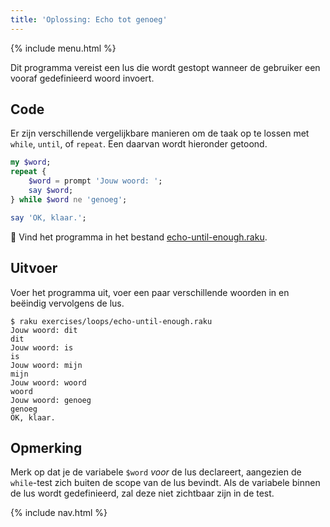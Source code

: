```yaml
---
title: 'Oplossing: Echo tot genoeg'
---
```


{% include menu.html %}

Dit programma vereist een lus die wordt gestopt wanneer de gebruiker een vooraf gedefinieerd woord invoert.

## Code

Er zijn verschillende vergelijkbare manieren om de taak op te lossen met `while`, `until`, of `repeat`. Een daarvan wordt hieronder getoond.

```raku
my $word;
repeat {
    $word = prompt 'Jouw woord: ';
    say $word;
} while $word ne 'genoeg';

say 'OK, klaar.';
```

🦋 Vind het programma in het bestand [echo-until-enough.raku](https://github.com/ash/raku-course/blob/master/exercises/loops/echo-until-enough.raku).

## Uitvoer

Voer het programma uit, voer een paar verschillende woorden in en beëindig vervolgens de lus.

```console
$ raku exercises/loops/echo-until-enough.raku
Jouw woord: dit
dit
Jouw woord: is
is
Jouw woord: mijn
mijn
Jouw woord: woord
woord
Jouw woord: genoeg
genoeg
OK, klaar.
```

## Opmerking

Merk op dat je de variabele `$word` _voor_ de lus declareert, aangezien de `while`-test zich buiten de scope van de lus bevindt. Als de variabele binnen de lus wordt gedefinieerd, zal deze niet zichtbaar zijn in de test.

{% include nav.html %}